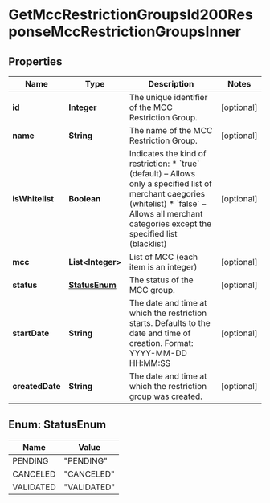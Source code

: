 

# GetMccRestrictionGroupsId200ResponseMccRestrictionGroupsInner


## Properties

| Name | Type | Description | Notes |
|------------ | ------------- | ------------- | -------------|
|**id** | **Integer** | The unique identifier of the MCC Restriction Group. |  [optional] |
|**name** | **String** | The name of the MCC Restriction Group. |  [optional] |
|**isWhitelist** | **Boolean** | Indicates the kind of restriction:  * &#x60;true&#x60; (default) – Allows only a specified list of merchant caegories (whitelist) * &#x60;false&#x60; – Allows all merchant categories except the specified list (blacklist)  |  [optional] |
|**mcc** | **List&lt;Integer&gt;** | List of MCC (each item is an integer) |  [optional] |
|**status** | [**StatusEnum**](#StatusEnum) | The status of the MCC group. |  [optional] |
|**startDate** | **String** | The date and time at which the restriction starts. Defaults to the date and time of creation. Format: YYYY-MM-DD HH:MM:SS  |  [optional] |
|**createdDate** | **String** | The date and time at which the restriction group was created.  |  [optional] |



## Enum: StatusEnum

| Name | Value |
|---- | -----|
| PENDING | &quot;PENDING&quot; |
| CANCELED | &quot;CANCELED&quot; |
| VALIDATED | &quot;VALIDATED&quot; |



